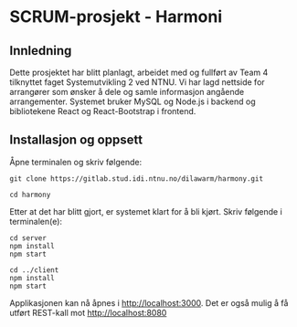 # SCRUM-prosjekt - Harmoni

## Innledning
Dette prosjektet har blitt planlagt, arbeidet med og fullført av Team 4 tilknyttet faget Systemutvikling 2 ved NTNU.
Vi har lagd nettside for arrangører som ønsker å dele og samle informasjon angående arrangementer. Systemet bruker MySQL og Node.js i backend og bibliotekene React og React-Bootstrap i frontend.

## Installasjon og oppsett

Åpne terminalen og skriv følgende:

```
git clone https://gitlab.stud.idi.ntnu.no/dilawarm/harmony.git

cd harmony
```

Etter at det har blitt gjort, er systemet klart for å bli kjørt. Skriv følgende i terminalen(e):
```
cd server
npm install
npm start
```

```
cd ../client
npm install
npm start
```

Applikasjonen kan nå åpnes i [http://localhost:3000](http://localhost:3000). Det er også mulig å få utført REST-kall mot [http://localhost:8080](http://localhost:8080)